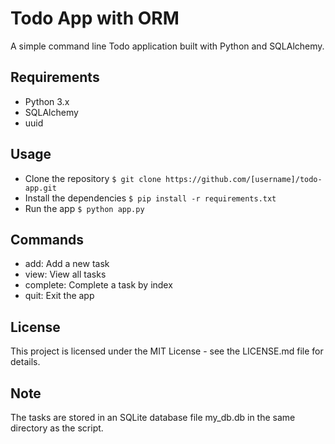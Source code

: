 # Todo App with ORM
A simple command line Todo application built with Python and SQLAlchemy.

## Requirements
- Python 3.x
- SQLAlchemy
- uuid

## Usage
- Clone the repository
`$ git clone https://github.com/[username]/todo-app.git`
- Install the dependencies
`$ pip install -r requirements.txt`
- Run the app
`$ python app.py`

## Commands
- add: Add a new task
- view: View all tasks
- complete: Complete a task by index
- quit: Exit the app

## License
This project is licensed under the MIT License - see the LICENSE.md file for details.

## Note
The tasks are stored in an SQLite database file my_db.db in the same directory as the script.
